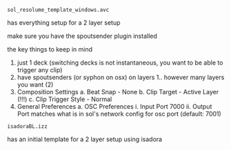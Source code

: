 `sol_resolume_template_windows.avc`

has everything setup for a 2 layer setup

make sure you have the spoutsender plugin installed

the key things to keep in mind

1. just 1 deck (switching decks is not instantaneous, you want to be able to trigger any clip)
2. have spoutsenders (or syphon on osx) on layers 1.. however many layers you want (2)
3. Composition Settings
	a. Beat Snap - None
	b. Clip Target - Active Layer (!!!)
	c. Clip Trigger Style - Normal
4. General Preferences
	a. OSC Preferences
		i. Input Port 7000 
		ii. Output Port matches what is in sol's network config for osc port (default: 7001)

`isadoraBL.izz`

has an initial template for a 2 layer setup using isadora